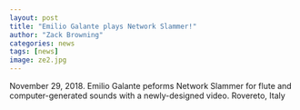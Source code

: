 ```yaml
---
layout: post
title: "Emilio Galante plays Network Slammer!"
author: "Zack Browning"
categories: news
tags: [news]
image: ze2.jpg
---
```


November 29, 2018. Emilio Galante peforms Network Slammer for flute and computer-generated sounds with a newly-designed video.
Rovereto, Italy



